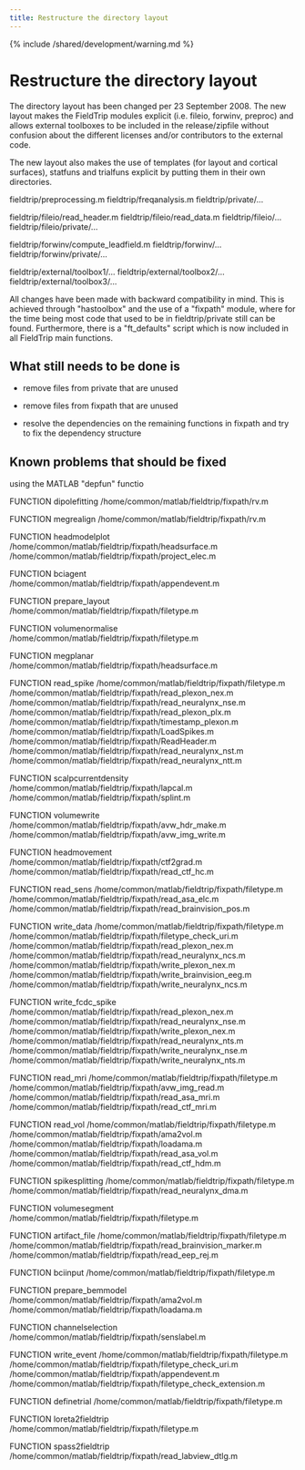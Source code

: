 ```yaml
---
title: Restructure the directory layout
---
```


{% include /shared/development/warning.md %}

# Restructure the directory layout

The directory layout has been changed per 23 September 2008. The new layout makes the FieldTrip modules explicit (i.e. fileio, forwinv, preproc) and allows external toolboxes to be included in the release/zipfile without confusion about the different licenses and/or contributors to the external code.

The new layout also makes the use of templates (for layout and cortical surfaces), statfuns and trialfuns explicit by putting them in their own directories.

  
  fieldtrip/preprocessing.m
  fieldtrip/freqanalysis.m
  fieldtrip/private/…
  
  fieldtrip/fileio/read_header.m
  fieldtrip/fileio/read_data.m
  fieldtrip/fileio/…
  fieldtrip/fileio/private/…
  
  fieldtrip/forwinv/compute_leadfield.m
  fieldtrip/forwinv/…
  fieldtrip/forwinv/private/…
  
  fieldtrip/external/toolbox1/…
  fieldtrip/external/toolbox2/…
  fieldtrip/external/toolbox3/…

All changes have been made with backward compatibility in mind. This is achieved through "hastoolbox" and the use of a "fixpath" module, where for the time being most code that used to be in fieldtrip/private still can be found. Furthermore, there is a "ft_defaults" script which is now included in all FieldTrip main functions.

## What still needs to be done is

*  remove files from private that are unused

*  remove files from fixpath that are unused

*  resolve the dependencies on the remaining functions in fixpath and try to fix the dependency structure 

## Known problems that should be fixed

using the MATLAB "depfun" functio
 

  
  
  FUNCTION dipolefitting
    /home/common/matlab/fieldtrip/fixpath/rv.m
  
  FUNCTION megrealign
    /home/common/matlab/fieldtrip/fixpath/rv.m
  
  FUNCTION headmodelplot
    /home/common/matlab/fieldtrip/fixpath/headsurface.m
    /home/common/matlab/fieldtrip/fixpath/project_elec.m
  
  FUNCTION bciagent
    /home/common/matlab/fieldtrip/fixpath/appendevent.m
  
  FUNCTION prepare_layout
    /home/common/matlab/fieldtrip/fixpath/filetype.m
  
  FUNCTION volumenormalise
    /home/common/matlab/fieldtrip/fixpath/filetype.m
  
  FUNCTION megplanar
    /home/common/matlab/fieldtrip/fixpath/headsurface.m
  
  FUNCTION read_spike
    /home/common/matlab/fieldtrip/fixpath/filetype.m
    /home/common/matlab/fieldtrip/fixpath/read_plexon_nex.m
    /home/common/matlab/fieldtrip/fixpath/read_neuralynx_nse.m
    /home/common/matlab/fieldtrip/fixpath/read_plexon_plx.m
    /home/common/matlab/fieldtrip/fixpath/timestamp_plexon.m
    /home/common/matlab/fieldtrip/fixpath/LoadSpikes.m
    /home/common/matlab/fieldtrip/fixpath/ReadHeader.m
    /home/common/matlab/fieldtrip/fixpath/read_neuralynx_nst.m
    /home/common/matlab/fieldtrip/fixpath/read_neuralynx_ntt.m
  
  FUNCTION scalpcurrentdensity
    /home/common/matlab/fieldtrip/fixpath/lapcal.m
    /home/common/matlab/fieldtrip/fixpath/splint.m
  
  FUNCTION volumewrite
    /home/common/matlab/fieldtrip/fixpath/avw_hdr_make.m
    /home/common/matlab/fieldtrip/fixpath/avw_img_write.m
  
  FUNCTION headmovement
    /home/common/matlab/fieldtrip/fixpath/ctf2grad.m
    /home/common/matlab/fieldtrip/fixpath/read_ctf_hc.m
  
  FUNCTION read_sens
    /home/common/matlab/fieldtrip/fixpath/filetype.m
    /home/common/matlab/fieldtrip/fixpath/read_asa_elc.m
    /home/common/matlab/fieldtrip/fixpath/read_brainvision_pos.m
  
  FUNCTION write_data
    /home/common/matlab/fieldtrip/fixpath/filetype.m
    /home/common/matlab/fieldtrip/fixpath/filetype_check_uri.m
    /home/common/matlab/fieldtrip/fixpath/read_plexon_nex.m
    /home/common/matlab/fieldtrip/fixpath/read_neuralynx_ncs.m
    /home/common/matlab/fieldtrip/fixpath/write_plexon_nex.m
    /home/common/matlab/fieldtrip/fixpath/write_brainvision_eeg.m
    /home/common/matlab/fieldtrip/fixpath/write_neuralynx_ncs.m
  
  FUNCTION write_fcdc_spike
    /home/common/matlab/fieldtrip/fixpath/read_plexon_nex.m
    /home/common/matlab/fieldtrip/fixpath/read_neuralynx_nse.m
    /home/common/matlab/fieldtrip/fixpath/write_plexon_nex.m
    /home/common/matlab/fieldtrip/fixpath/read_neuralynx_nts.m
    /home/common/matlab/fieldtrip/fixpath/write_neuralynx_nse.m
    /home/common/matlab/fieldtrip/fixpath/write_neuralynx_nts.m
  
  FUNCTION read_mri
    /home/common/matlab/fieldtrip/fixpath/filetype.m
    /home/common/matlab/fieldtrip/fixpath/avw_img_read.m
    /home/common/matlab/fieldtrip/fixpath/read_asa_mri.m
    /home/common/matlab/fieldtrip/fixpath/read_ctf_mri.m
  
  FUNCTION read_vol
    /home/common/matlab/fieldtrip/fixpath/filetype.m
    /home/common/matlab/fieldtrip/fixpath/ama2vol.m
    /home/common/matlab/fieldtrip/fixpath/loadama.m
    /home/common/matlab/fieldtrip/fixpath/read_asa_vol.m
    /home/common/matlab/fieldtrip/fixpath/read_ctf_hdm.m
  
  FUNCTION spikesplitting
    /home/common/matlab/fieldtrip/fixpath/filetype.m
    /home/common/matlab/fieldtrip/fixpath/read_neuralynx_dma.m
  
  FUNCTION volumesegment
    /home/common/matlab/fieldtrip/fixpath/filetype.m
  
  FUNCTION artifact_file
    /home/common/matlab/fieldtrip/fixpath/filetype.m
    /home/common/matlab/fieldtrip/fixpath/read_brainvision_marker.m
    /home/common/matlab/fieldtrip/fixpath/read_eep_rej.m
  
  FUNCTION bciinput
    /home/common/matlab/fieldtrip/fixpath/filetype.m
  
  FUNCTION prepare_bemmodel
    /home/common/matlab/fieldtrip/fixpath/ama2vol.m
    /home/common/matlab/fieldtrip/fixpath/loadama.m
  
  FUNCTION channelselection
    /home/common/matlab/fieldtrip/fixpath/senslabel.m
  
  FUNCTION write_event
    /home/common/matlab/fieldtrip/fixpath/filetype.m
    /home/common/matlab/fieldtrip/fixpath/filetype_check_uri.m
    /home/common/matlab/fieldtrip/fixpath/appendevent.m
    /home/common/matlab/fieldtrip/fixpath/filetype_check_extension.m
  
  FUNCTION definetrial
    /home/common/matlab/fieldtrip/fixpath/filetype.m
  
  FUNCTION loreta2fieldtrip
    /home/common/matlab/fieldtrip/fixpath/filetype.m
  
  FUNCTION spass2fieldtrip
    /home/common/matlab/fieldtrip/fixpath/read_labview_dtlg.m

